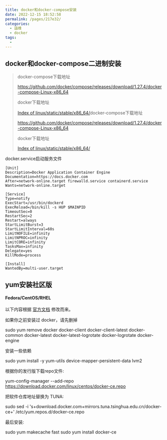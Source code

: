 ```yaml
---
title: docker和docker-compose安装
date: 2022-12-15 18:52:58
permalink: /pages/217e32/
categories:
  - 运维
  - docker
tags:
  - 
---
```


## docker和docker-compose二进制安装

> docker-compose下载地址
> 
> https://github.com/docker/compose/releases/download/1.27.4/docker-compose-Linux-x86_64
> 
> docker下载地址
> 
> [Index of linux/static/stable/x86_64/](https://download.docker.com/linux/static/stable/x86_64/)docker-compose下载地址
> 
> https://github.com/docker/compose/releases/download/1.27.4/docker-compose-Linux-x86_64
> 
> docker下载地址
> 
> [Index of linux/static/stable/x86_64/](https://download.docker.com/linux/static/stable/x86_64/)

docker.service启动服务文件

```context
[Unit]
Description=Docker Application Container Engine
Documentation=https://docs.docker.com
After=network-online.target firewalld.service containerd.service
Wants=network-online.target

[Service]
Type=notify
ExecStart=/usr/bin/dockerd
ExecReload=/bin/kill -s HUP $MAINPID
TimeoutSec=0
RestartSec=2
Restart=always
StartLimitBurst=3
StartLimitInterval=60s
LimitNOFILE=infinity
LimitNPROC=infinity
LimitCORE=infinity
TasksMax=infinity
Delegate=yes
KillMode=process

[Install]
WantedBy=multi-user.target
```

## yum安装社区版

#### Fedora/CentOS/RHEL

以下内容根据 [官方文档](https://docs.docker.com/engine/install/centos/) 修改而来。

如果你之前安装过 docker，请先删掉

sudo yum remove docker docker-client docker-client-latest docker-common docker-latest docker-latest-logrotate docker-logrotate docker-engine

安装一些依赖

sudo yum install -y yum-utils device-mapper-persistent-data lvm2

根据你的发行版下载repo文件: 

yum-config-manager --add-repo https://download.docker.com/linux/centos/docker-ce.repo

把软件仓库地址替换为 TUNA:

sudo sed -i 's+download.docker.com+mirrors.tuna.tsinghua.edu.cn/docker-ce+' /etc/yum.repos.d/docker-ce.repo

最后安装:

sudo yum makecache fast sudo yum install docker-ce
